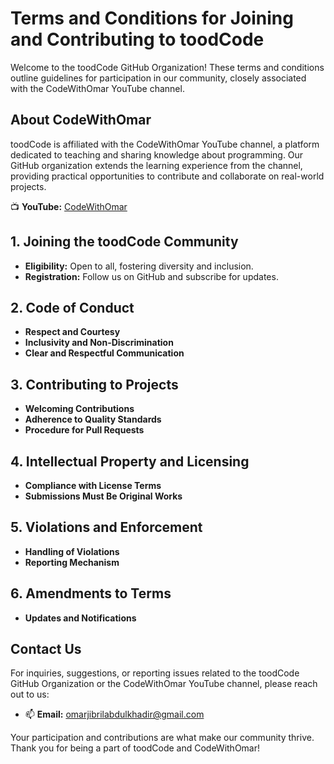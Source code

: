 
# Terms and Conditions for Joining and Contributing to toodCode

Welcome to the toodCode GitHub Organization! These terms and conditions outline guidelines for participation in our community, closely associated with the CodeWithOmar YouTube channel.

## About CodeWithOmar

toodCode is affiliated with the CodeWithOmar YouTube channel, a platform dedicated to teaching and sharing knowledge about programming. Our GitHub organization extends the learning experience from the channel, providing practical opportunities to contribute and collaborate on real-world projects.

📺 **YouTube:** [CodeWithOmar](https://www.youtube.com/@Omar-Tood/videos)

## 1. Joining the toodCode Community

- **Eligibility:** Open to all, fostering diversity and inclusion.
- **Registration:** Follow us on GitHub and subscribe for updates.

## 2. Code of Conduct

- **Respect and Courtesy**
- **Inclusivity and Non-Discrimination**
- **Clear and Respectful Communication**

## 3. Contributing to Projects

- **Welcoming Contributions**
- **Adherence to Quality Standards**
- **Procedure for Pull Requests**

## 4. Intellectual Property and Licensing

- **Compliance with License Terms**
- **Submissions Must Be Original Works**

## 5. Violations and Enforcement

- **Handling of Violations**
- **Reporting Mechanism**

## 6. Amendments to Terms

- **Updates and Notifications**

## Contact Us

For inquiries, suggestions, or reporting issues related to the toodCode GitHub Organization or the CodeWithOmar YouTube channel, please reach out to us:

- 📫 **Email:** [omarjibrilabdulkhadir@gmail.com](omarjibrilabdulkhadir@gmail.com)

Your participation and contributions are what make our community thrive. Thank you for being a part of toodCode and CodeWithOmar!
